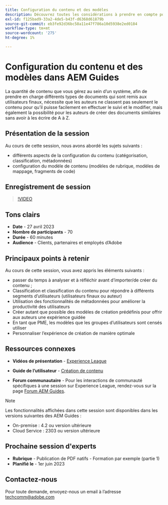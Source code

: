```yaml
---
title: Configuration du contenu et des modèles
description: Découvrez toutes les considérations à prendre en compte pour configurer le contenu et les modèles dans AEM Guides.
exl-id: f125bad9-33a2-4de5-b43f-d6368d61879b
source-git-commit: eb3fe92d36bc58a11e47f786a10d5938e2ed0184
workflow-type: tm+mt
source-wordcount: '275'
ht-degree: 1%

---
```


# Configuration du contenu et des modèles dans AEM Guides

La quantité de contenu que vous gérez au sein d’un système, afin de prendre en charge différents types de documents qui sont remis aux utilisateurs finaux, nécessite que les auteurs ne classent pas seulement le contenu pour qu’il puisse facilement en effectuer le suivi et le modifier, mais également la possibilité pour les auteurs de créer des documents similaires sans avoir à les écrire de A à Z.


## Présentation de la session

Au cours de cette session, nous avons abordé les sujets suivants :
- différents aspects de la configuration du contenu (catégorisation, classification, métadonnées)
- configuration du modèle de contenu (modèles de rubrique, modèles de mappage, fragments de code)



## Enregistrement de session

>[!VIDEO](https://video.tv.adobe.com/v/3419004/guides-templates-author-templates?quality=12&learn=on)


## Tons clairs

- **Date** - 27 avril 2023
- **Nombre de participants** - 70
- **Durée** - 60 minutes
- **Audience** - Clients, partenaires et employés d’Adobe


## Principaux points à retenir

Au cours de cette session, vous avez appris les éléments suivants :
- passer du temps à analyser et à réfléchir avant d’importer/de créer du contenu ;
- Classification et classification du contenu pour répondre à différents segments d’utilisateurs (utilisateurs finaux ou auteur)
- Utilisation des fonctionnalités de métadonnées pour améliorer la productivité des utilisateurs
- Créer autant que possible des modèles de création prédéfinis pour offrir aux auteurs une expérience guidée
- En tant que PME, les modèles que les groupes d’utilisateurs sont censés utiliser
- Personnaliser l’expérience de création de manière optimale



## Ressources connexes

- **Vidéos de présentation** -  [Experience League](https://experienceleague.adobe.com/docs/experience-manager-guides-learn/videos/advanced-user-guide/folder-profiles.html)

- **Guide de l’utilisateur** - [Création de contenu](https://help.adobe.com/en_US/xml-documentation-for-adobe-experience-manager/index.html#t=DXML-master-map%2Freports-intro.html)

- **Forum communautaire** - Pour les interactions de communauté spécifiques à une session sur Experience League, rendez-vous sur la page  [Forum AEM Guides](https://experienceleaguecommunities.adobe.com/t5/experience-manager-guides/bd-p/xml-documentation-discussions).

>[!NOTE]
>
> Les fonctionnalités affichées dans cette session sont disponibles dans les versions suivantes des AEM Guides :
> - On-premise : 4.2 ou version ultérieure
> - Cloud Service : 2303 ou version ultérieure


## Prochaine session d&#39;experts

- **Rubrique** - Publication de PDF natifs - Formation par exemple (partie 1)
- **Planifié le** - 1er juin 2023


## Contactez-nous

Pour toute demande, envoyez-nous un email à l’adresse <techcomm@adobe.com>
